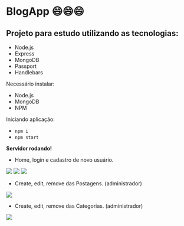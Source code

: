 # BlogApp :smile::smile::smile:
 
## Projeto para estudo utilizando as tecnologias: 
-  Node.js
-  Express
-  MongoDB
-  Passport
-  Handlebars

Necessário instalar:
- Node.js
- MongoDB
- NPM

Iniciando aplicação:
- `npm i`
- `npm start`

**Servidor rodando!**

- Home, login e cadastro de novo usuário.

![](https://media.giphy.com/media/sZUo4xXFJVVDRlgqmi/giphy.gif)
![](https://media.giphy.com/media/2VYJdVthzf3hnh4Uzd/giphy.gif)
![](https://media.giphy.com/media/IPR7M4sUPjZN3LOr5a/giphy.gif)

- Create, edit, remove das Postagens. (administrador)

![](https://media.giphy.com/media/fUWKOlaLbbJDo5vDmr/giphy.gif)
- Create, edit, remove das Categorias. (administrador)

![](https://media.giphy.com/media/H3IXysUaO4PseUWdXT/giphy.gif)
